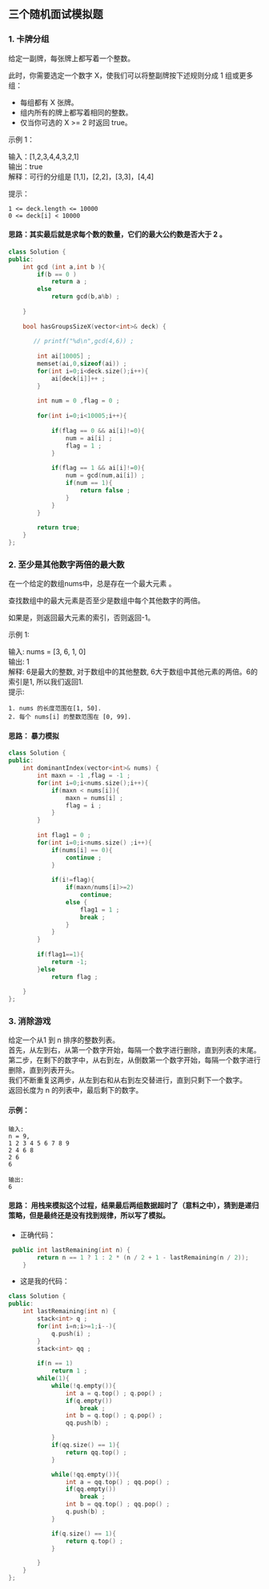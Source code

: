 ## 三个随机面试模拟题
### 1. 卡牌分组
给定一副牌，每张牌上都写着一个整数。

此时，你需要选定一个数字 X，使我们可以将整副牌按下述规则分成 1 组或更多组：

* 每组都有 X 张牌。
* 组内所有的牌上都写着相同的整数。
* 仅当你可选的 X >= 2 时返回 true。  

示例 1：

输入：[1,2,3,4,4,3,2,1]  
输出：true  
解释：可行的分组是 [1,1]，[2,2]，[3,3]，[4,4]

提示：  
```
1 <= deck.length <= 10000   
0 <= deck[i] < 10000
```

#### 思路：其实最后就是求每个数的数量，它们的最大公约数是否大于 2 。  
```C++
class Solution {
public:
    int gcd (int a,int b ){
        if(b == 0 )
            return a ;
        else
            return gcd(b,a%b) ;
        
    }
    
    bool hasGroupsSizeX(vector<int>& deck) {
        
       // printf("%d\n",gcd(4,6)) ; 
        
        int ai[10005] ; 
        memset(ai,0,sizeof(ai)) ; 
        for(int i=0;i<deck.size();i++){
            ai[deck[i]]++ ; 
        }
        
        int num = 0 ,flag = 0 ;
        
        for(int i=0;i<10005;i++){
            
            if(flag == 0 && ai[i]!=0){
                num = ai[i] ; 
                flag = 1 ; 
            }
            
            if(flag == 1 && ai[i]!=0){
                num = gcd(num,ai[i]) ; 
                if(num == 1){
                    return false ; 
                }
            }
        }
        
        return true; 
    }
};
```

### 2. 至少是其他数字两倍的最大数
在一个给定的数组nums中，总是存在一个最大元素 。

查找数组中的最大元素是否至少是数组中每个其他数字的两倍。

如果是，则返回最大元素的索引，否则返回-1。

示例 1:

输入: nums = [3, 6, 1, 0]  
输出: 1  
解释: 6是最大的整数, 对于数组中的其他整数,  6大于数组中其他元素的两倍。6的索引是1, 所以我们返回1.  
提示:
```
1. nums 的长度范围在[1, 50].
2. 每个 nums[i] 的整数范围在 [0, 99].
```
#### 思路： 暴力模拟
```C++
class Solution {
public:
    int dominantIndex(vector<int>& nums) {
        int maxn = -1 ,flag = -1 ; 
        for(int i=0;i<nums.size();i++){
            if(maxn < nums[i]){
                maxn = nums[i] ; 
                flag = i ; 
            }
        }
        
        int flag1 = 0 ; 
        for(int i=0;i<nums.size() ;i++){
            if(nums[i] == 0){
                continue ; 
            }
            
            if(i!=flag){
                if(maxn/nums[i]>=2)
                    continue; 
                else {
                    flag1 = 1 ;
                    break ;
                }
            }
        }
        
        if(flag1==1){
            return -1;
        }else 
            return flag ; 
        
    }
};
```
### 3. 消除游戏
给定一个从1 到 n 排序的整数列表。  
首先，从左到右，从第一个数字开始，每隔一个数字进行删除，直到列表的末尾。  
第二步，在剩下的数字中，从右到左，从倒数第一个数字开始，每隔一个数字进行删除，直到列表开头。  
我们不断重复这两步，从左到右和从右到左交替进行，直到只剩下一个数字。  
返回长度为 n 的列表中，最后剩下的数字。  
#### 示例：  
```
输入:
n = 9,  
1 2 3 4 5 6 7 8 9  
2 4 6 8  
2 6  
6

输出:
6  
```
#### 思路： 用栈来模拟这个过程，结果最后两组数据超时了（意料之中），猜到是递归策略，但是最终还是没有找到规律，所以写了模拟。
* 正确代码：  
```C++
 public int lastRemaining(int n) {
        return n == 1 ? 1 : 2 * (n / 2 + 1 - lastRemaining(n / 2));
    }
```

* 这是我的代码：

```C++
class Solution {
public:
    int lastRemaining(int n) {
        stack<int> q ; 
        for(int i=n;i>=1;i--){
            q.push(i) ; 
        }
        stack<int> qq ; 
  
        if(n == 1)
            return 1 ; 
        while(1){
            while(!q.empty()){
                int a = q.top() ; q.pop() ;
                if(q.empty())
                    break ;
                int b = q.top() ; q.pop() ; 
                qq.push(b) ; 

            }
            if(qq.size() == 1){
                return qq.top() ; 
            }

            while(!qq.empty()){
                int a = qq.top() ; qq.pop() ;
                if(qq.empty())
                    break ;
                int b = qq.top() ; qq.pop() ; 
                q.push(b) ; 
            }

            if(q.size() == 1){
                return q.top() ; 
            }

        }
    }
};
```
